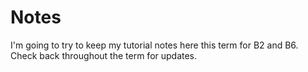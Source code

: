 # Notes

I'm going to try to keep my tutorial notes here this term for B2 and B6.
Check back throughout the term for updates.
